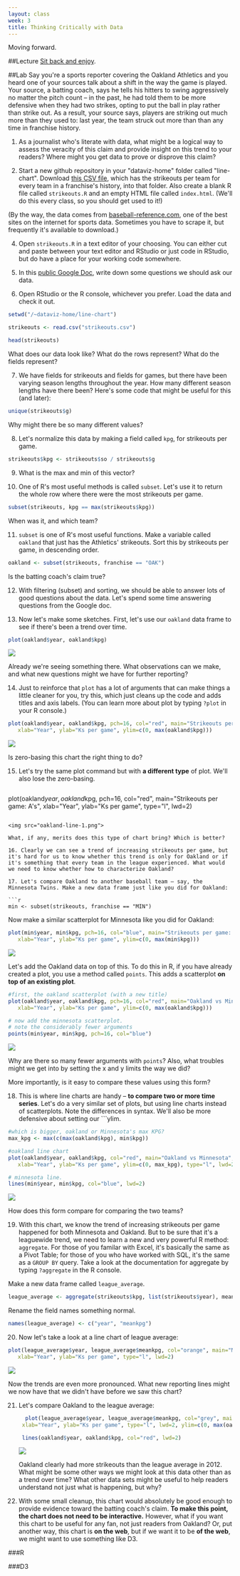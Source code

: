 ```yaml
---
layout: class
week: 3
title: Thinking Critically with Data
---
```

Moving forward.

##Lecture
[Sit back and enjoy](lecture.html).

##Lab
Say you're a sports reporter covering the Oakland Athletics and you heard one of your sources talk about a shift in the way the game is played. Your source, a batting coach, says he tells his hitters to swing aggressively no matter the pitch count – in the past, he had told them to be more defensive when they had two strikes, opting to put the ball in play rather than strike out. As a result, your source says, players are striking out much more than they used to: last year, the team struck out more than than any time in franchise history.

1. As a journalist who's literate with data, what might be a logical way to assess the veracity of this claim and provide insight on this trend to your readers? Where might you get data to prove or disprove this claim?

3. Start a new github repository in your "dataviz-home" folder called "line-chart". Download [this CSV file](strikeouts.csv), which has the strikeouts per team for every team in a franchise's history, into that folder. Also create a blank R file called ```strikeouts.R``` and an empty HTML file called ```index.html```. (We'll do this every class, so you should get used to it!)

  (By the way, the data comes from [baseball-reference.com](baseball-reference.com), one of the best sites on the internet for sports data. Sometimes you have to scrape it, but frequently it's available to download.)

4. Open ```strikeouts.R``` in a text editor of your choosing. You can either cut and paste between your text editor and RStudio or just code in RStudio, but do have a place for your working code somewhere.

5. In this [public Google Doc](https://docs.google.com/document/d/14i_1poexWXdKbmvXC3DF8-Ek3ZDHSA_t2Il3pnUpfVo/edit?usp=sharing), write down some questions we should ask our data.

6. Open RStudio or the R console, whichever you prefer. Load the data and check it out.

  ```r
  setwd("/~dataviz-home/line-chart")

  strikeouts <- read.csv("strikeouts.csv")

  head(strikeouts)

  ```

  What does our data look like? What do the rows represent? What do the fields represent?

7. We have fields for strikeouts and fields for games, but there have been varying season lengths throughout the year. How many different season lengths have there been? Here's some code that might be useful for this (and later):

  ```r
  unique(strikeouts$g)
  ```

  Why might there be so many different values?

8. Let's normalize this data by making a field called ```kpg```, for strikeouts per game.

  ```r
  strikeouts$kpg <- strikeouts$so / strikeouts$g
  ```

9. What is the max and min of this vector?

10. One of R's most useful methods is called ```subset```. Let's use it to return the whole row where there were the most strikeouts per game.

  ```r
  subset(strikeouts, kpg == max(strikeouts$kpg))
  ```

  When was it, and which team?

11. ```subset``` is one of R's most useful functions. Make a variable called ```oakland``` that just has the Athletics' strikeouts. Sort this by strikeouts per game, in descending order.

  ```r
  oakland <- subset(strikeouts, franchise == "OAK")
  ```

  Is the batting coach's claim true?

12. With filtering (subset) and sorting, we should be able to answer lots of good questions about the data. Let's spend some time answering questions from the Google doc.

13. Now let's make some sketches. First, let's use our ```oakland``` data frame to see if there's been a trend over time.

  ```r
  plot(oakland$year, oakland$kpg)
  ```

  <img src="oakland-scatter-1.png">

  Already we're seeing something there. What observations can we make, and what new questions might we have for further reporting?

14. Just to reinforce that ```plot``` has a lot of arguments that can make things a little cleaner for you, try this, which just cleans up the code and adds titles and axis labels. (You can learn more about plot by typing ```?plot``` in your R console.)

  ```r
  plot(oakland$year, oakland$kpg, pch=16, col="red", main="Strikeouts per game: A's",
     xlab="Year", ylab="Ks per game", ylim=c(0, max(oakland$kpg)))
  ```
  <img src="oakland-scatter-2.png">

  Is zero-basing this chart the right thing to do?

15. Let's try the same plot command but with **a different type** of plot. We'll also lose the zero-basing.

    ```r
 plot(oakland$year, oakland$kpg, pch=16, col="red", main="Strikeouts per game: A's",
    xlab="Year", ylab="Ks per game", type="l", lwd=2)
  ```

  <img src="oakland-line-1.png">

  What, if any, merits does this type of chart bring? Which is better?

16. Clearly we can see a trend of increasing strikeouts per game, but it's hard for us to know whether this trend is only for Oakland or if it's something that every team in the league experienced. What would we need to know whether how to characterize Oakland?

17. Let's compare Oakland to another baseball team – say, the Minnesota Twins. Make a new data frame just like you did for Oakland:

  ```r
  min <- subset(strikeouts, franchise == "MIN")
  ```

  Now make a similar scatterplot for Minnesota like you did for Oakland:

  ```r
  plot(min$year, min$kpg, pch=16, col="blue", main="Strikeouts per game: Minnesota",
     xlab="Year", ylab="Ks per game", ylim=c(0, max(min$kpg)))
  ```

  <img src="minnesota-scatter-1.png">

  Let's add the Oakland data on top of this. To do this in R, if you have already created a plot, you use a method called ```points```. This adds a scatterplot **on top of an existing plot**.

  ```r
  #first, the oakland scatterplot (with a new title)
  plot(oakland$year, oakland$kpg, pch=16, col="red", main="Oakland vs Minnesota",
     xlab="Year", ylab="Ks per game", ylim=c(0, max(oakland$kpg)))

  # now add the minnesota scatterplot.
  # note the considerably fewer arguments
  points(min$year, min$kpg, pch=16, col="blue")
  ```

  <img src="oakland-v-minnesota.png">

  Why are there so many fewer arguments with ```points```? Also, what troubles might we get into by setting the x and y limits the way we did?

  More importantly, is it easy to compare these values using this form?

18. This is where line charts are handy – **to compare two or more time series**. Let's do a very similar set of plots, but using line charts instead of scatterplots. Note the differences in syntax. We'll also be more defensive about setting our ```ylim.

  ```r
  #which is bigger, oakland or Minnesota's max KPG?
  max_kpg <- max(c(max(oakland$kpg), min$kpg))

  #oakland line chart
  plot(oakland$year, oakland$kpg, col="red", main="Oakland vs Minnesota",
     xlab="Year", ylab="Ks per game", ylim=c(0, max_kpg), type="l", lwd=2)

  # minnesota line.
  lines(min$year, min$kpg, col="blue", lwd=2)
  ```

  <img src="oakland-minnesota-lines.png">

  How does this form compare for comparing the two teams?

19. With this chart, we know the trend of increasing strikeouts per game happened for both Minnesota and Oakland. But to be sure that it's a leaguewide trend, we need to learn a new and very powerful R method: ```aggregate```. For those of you familar with Excel, it's basically the same as a Pivot Table; for those of you who have worked with SQL, it's the same as a ```GROUP BY``` query. Take a look at the documentation for aggregate by typing ```?aggregate``` in the R console.

  Make a new data frame called ```league_average```.

  ```r
  league_average <- aggregate(strikeouts$kpg, list(strikeouts$year), mean)
  ```

  Rename the field names something normal.

  ```r
  names(league_average) <- c("year", "meankpg")
  ```

20. Now let's take a look at a line chart of league average:

  ```r
  plot(league_average$year, league_average$meankpg, col="orange", main="MLB mean strikeouts per game",
     xlab="Year", ylab="Ks per game", type="l", lwd=2)
  ```

  <img src="league-mean-1.png">

  Now the trends are even more pronounced. What new reporting lines might we now have that we didn't have before we saw this chart?

21. Let's compare Oakland to the league average:

    ```r
      plot(league_average$year, league_average$meankpg, col="grey", main="Oakland vs league average",
     xlab="Year", ylab="Ks per game", type="l", lwd=2, ylim=c(0, max(oakland$kpg)))

     lines(oakland$year, oakland$kpg, col="red", lwd=2)
    ```

    <img src="oak-league-avg.png">

    Oakland clearly had more strikeouts than the league average in 2012. What might be some other ways we might look at this data other than as a trend over time? What other data sets might be useful to help readers understand not just what is happening, but why?

23. With some small cleanup, this chart would absolutely be good enough to provide evidence toward the batting coach's claim. **To make this point, the chart does not need to be interactive.** However, what if you want this chart to be useful for any fan, not just readers from Oakland? Or, put another way, this chart is **on the web**, but if we want it to be **of the web**, we might want to use something like D3.





###R

###D3